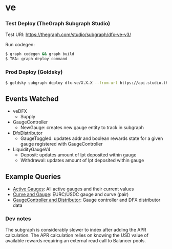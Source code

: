 # ve

### Test Deploy (TheGraph Subgraph Studio)

Test URI: https://thegraph.com/studio/subgraph/dfx-ve-v3/

Run codegen:

```bash
$ graph codegen && graph build
$ TBA: graph deploy command
```

### Prod Deploy (Goldsky)

```bash
$ goldsky subgraph deploy dfx-ve/X.X.X --from-url https://api.studio.thegraph.com/query/41366/dfx-ve-test/vX.X.X
```

## Events Watched

- veDFX
  - Supply
- GaugeController
  - NewGauge: creates new gauge entity to track in subgraph
- DfxDistributor
  - GaugeToggled: updates addr and boolean rewards state for a given gauge registered with GaugeController
- LiquidityGaugeV4
  - Deposit: updates amount of lpt deposited within gauge
  - Withdrawal: updates amount of lpt deposited within gauge

## Example Queries

- [Active Gauges](/examples/active-gauges.graphql): All active gauges and their current values
- [Curve and Gauge](/examples/curve-gauge.graphql): EURC/USDC gauge and curve (pair)
- [GaugeController and Distributor](/examples/gaugecontroller-distributor.graphql): Gauge controller and DFX distributor data

### Dev notes

The subgraph is considerably slower to index after adding the APR calculation. The APR calculation relies on knowing the USD value of available rewards requiring an external read call to Balancer pools.
